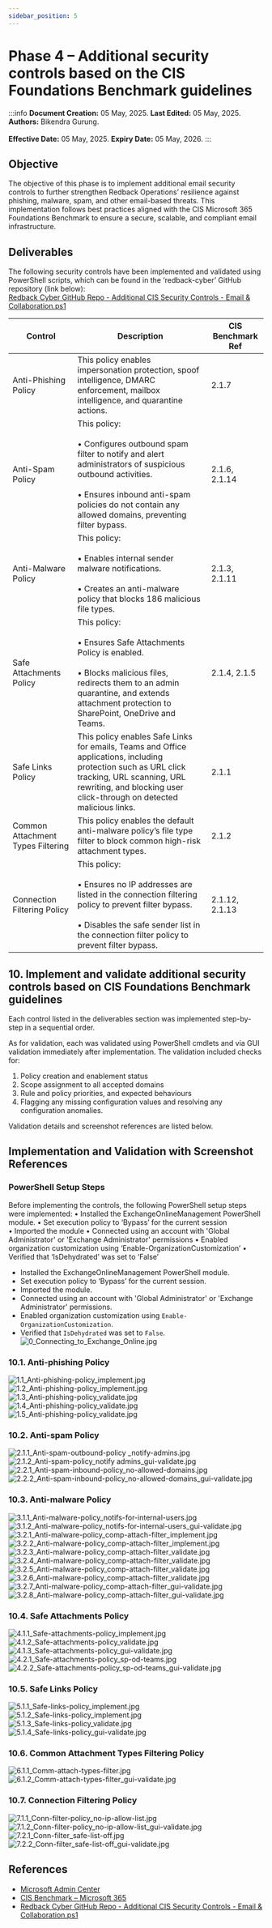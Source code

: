```yaml
---
sidebar_position: 5
---
```


# Phase 4 – Additional security controls based on the CIS Foundations Benchmark guidelines

:::info
**Document Creation:** 05 May, 2025. **Last Edited:** 05 May, 2025. **Authors:** Bikendra Gurung.
<br></br>**Effective Date:** 05 May, 2025. **Expiry Date:** 05 May, 2026.
:::

## Objective
The objective of this phase is to implement additional email security controls to further strengthen Redback Operations’ resilience against phishing, malware, spam, and other email-based threats. This implementation follows best practices aligned with the CIS Microsoft 365 Foundations Benchmark to ensure a secure, scalable, and compliant email infrastructure.

## Deliverables
The following security controls have been implemented and validated using PowerShell scripts, which can be found in the ‘redback-cyber’ GitHub repository (link below):  
[Redback Cyber GitHub Repo - Additional CIS Security Controls - Email & Collaboration.ps1](https://github.com/Redback-Operations/redback-cyber/blob/main/T3_2024/Email%20Infrastructure%20%26%20Security/Additional%20CIS%20Security%20Controls%20-%20Email%20%26%20Collaboration.ps1)

| Control | Description | CIS Benchmark Ref |
|---------|-------------|--------------------|
| Anti-Phishing Policy | This policy enables impersonation protection, spoof intelligence, DMARC enforcement, mailbox intelligence, and quarantine actions. | 2.1.7 |
| Anti-Spam Policy | This policy:<br></br>• Configures outbound spam filter to notify and alert administrators of suspicious outbound activities.<br></br>• Ensures inbound anti-spam policies do not contain any allowed domains, preventing filter bypass. | 2.1.6, 2.1.14 |
| Anti-Malware Policy | This policy:<br></br>• Enables internal sender malware notifications.<br></br>• Creates an anti-malware policy that blocks 186 malicious file types. | 2.1.3, 2.1.11 |
| Safe Attachments Policy | This policy:<br></br>• Ensures Safe Attachments Policy is enabled.<br></br>• Blocks malicious files, redirects them to an admin quarantine, and extends attachment protection to SharePoint, OneDrive and Teams. | 2.1.4, 2.1.5 |
| Safe Links Policy | This policy enables Safe Links for emails, Teams and Office applications, including protection such as URL click tracking, URL scanning, URL rewriting, and blocking user click-through on detected malicious links. | 2.1.1 |
| Common Attachment Types Filtering | This policy enables the default anti-malware policy’s file type filter to block common high-risk attachment types. | 2.1.2 |
| Connection Filtering Policy | This policy:<br></br>• Ensures no IP addresses are listed in the connection filtering policy to prevent filter bypass.<br></br>• Disables the safe sender list in the connection filter policy to prevent filter bypass. | 2.1.12, 2.1.13 |

## 10. Implement and validate additional security controls based on CIS Foundations Benchmark guidelines
Each control listed in the deliverables section was implemented step-by-step in a sequential order.

As for validation, each was validated using PowerShell cmdlets and via GUI validation immediately after implementation. The validation included checks for:
1. Policy creation and enablement status  
2. Scope assignment to all accepted domains  
3. Rule and policy priorities, and expected behaviours  
4. Flagging any missing configuration values and resolving any configuration anomalies.

Validation details and screenshot references are listed below.

## Implementation and Validation with Screenshot References

### PowerShell Setup Steps
Before implementing the controls, the following PowerShell setup steps were implemented:
•	Installed the ExchangeOnlineManagement PowerShell module.
•	Set execution policy to ‘Bypass’ for the current session  
•	Imported the module
•	Connected using an account with 'Global Administrator' or 'Exchange Administrator' permissions
•	Enabled organization customization using ‘Enable-OrganizationCustomization’
•	Verified that ‘IsDehydrated’ was set to ‘False’

- Installed the ExchangeOnlineManagement PowerShell module.
- Set execution policy to ‘Bypass’ for the current session.
- Imported the module.
- Connected using an account with 'Global Administrator' or 'Exchange Administrator' permissions.
- Enabled organization customization using `Enable-OrganizationCustomization`.
- Verified that `IsDehydrated` was set to `False`.
![0_Connecting_to_Exchange_Online.jpg](./img-phase4/0_Connecting_to_Exchange_Online.jpg)

### 10.1. Anti-phishing Policy
![1.1_Anti-phishing-policy_implement.jpg](./img-phase4/1.1_Anti-phishing-policy_implement.jpg)
![1.2_Anti-phishing-policy_implement.jpg](./img-phase4/1.2_Anti-phishing-policy_implement.jpg)
![1.3_Anti-phishing-policy_validate.jpg](./img-phase4/1.3_Anti-phishing-policy_validate.jpg)
![1.4_Anti-phishing-policy_validate.jpg](./img-phase4/1.4_Anti-phishing-policy_validate.jpg)
![1.5_Anti-phishing-policy_validate.jpg](./img-phase4/1.5_Anti-phishing-policy_validate.jpg)

### 10.2. Anti-spam Policy
![2.1.1_Anti-spam-outbound-policy _notify-admins.jpg](./img-phase4/2.1.1_Anti-spam-outbound-policy_notify-admins.jpg)
![2.1.2_Anti-spam-policy_notify admins_gui-validate.jpg](./img-phase4/2.1.2_Anti-spam-policy_notify-admins_gui-validate.jpg)
![2.2.1_Anti-spam-inbound-policy_no-allowed-domains.jpg](./img-phase4/2.2.1_Anti-spam-inbound-policy_no-allowed-domains.jpg)
![2.2.2_Anti-spam-inbound-policy_no-allowed-domains_gui-validate.jpg](./img-phase4/2.2.2_Anti-spam-inbound-policy_no-allowed-domains_gui-validate.jpg)

### 10.3. Anti-malware Policy
![3.1.1_Anti-malware-policy_notifs-for-internal-users.jpg](./img-phase4/3.1.1_Anti-malware-policy_notifs-for-internal-users.jpg)
![3.1.2_Anti-malware-policy_notifs-for-internal-users_gui-validate.jpg](./img-phase4/3.1.2_Anti-malware-policy_notifs-for-internal-users_gui-validate.jpg)
![3.2.1_Anti-malware-policy_comp-attach-filter_implement.jpg](./img-phase4/3.2.1_Anti-malware-policy_comp-attach-filter_implement.jpg)
![3.2.2_Anti-malware-policy_comp-attach-filter_implement.jpg](./img-phase4/3.2.2_Anti-malware-policy_comp-attach-filter_implement.jpg)
![3.2.3_Anti-malware-policy_comp-attach-filter_validate.jpg](./img-phase4/3.2.3_Anti-malware-policy_comp-attach-filter_validate.jpg)
![3.2.4_Anti-malware-policy_comp-attach-filter_validate.jpg](./img-phase4/3.2.4_Anti-malware-policy_comp-attach-filter_validate.jpg)
![3.2.5_Anti-malware-policy_comp-attach-filter_validate.jpg](./img-phase4/3.2.5_Anti-malware-policy_comp-attach-filter_validate.jpg)
![3.2.6_Anti-malware-policy_comp-attach-filter_validate.jpg](./img-phase4/3.2.6_Anti-malware-policy_comp-attach-filter_validate.jpg)
![3.2.7_Anti-malware-policy_comp-attach-filter_gui-validate.jpg](./img-phase4/3.2.7_Anti-malware-policy_comp-attach-filter_gui-validate.jpg)
![3.2.8_Anti-malware-policy_comp-attach-filter_gui-validate.jpg](./img-phase4/3.2.8_Anti-malware-policy_comp-attach-filter_gui-validate.jpg)

### 10.4. Safe Attachments Policy
![4.1.1_Safe-attachments-policy_implement.jpg](./img-phase4/4.1.1_Safe-attachments-policy_implement.jpg)
![4.1.2_Safe-attachments-policy_validate.jpg](./img-phase4/4.1.2_Safe-attachments-policy_validate.jpg)
![4.1.3_Safe-attachments-policy_gui-validate.jpg](./img-phase4/4.1.3_Safe-attachments-policy_gui-validate.jpg)
![4.2.1_Safe-attachments-policy_sp-od-teams.jpg](./img-phase4/4.2.1_Safe-attachments-policy_sp-od-teams.jpg)
![4.2.2_Safe-attachments-policy_sp-od-teams_gui-validate.jpg](./img-phase4/4.2.2_Safe-attachments-policy_sp-od-teams_gui-validate.jpg)

### 10.5. Safe Links Policy
![5.1.1_Safe-links-policy_implement.jpg](./img-phase4/5.1.1_Safe-links-policy_implement.jpg)
![5.1.2_Safe-links-policy_implement.jpg](./img-phase4/5.1.2_Safe-links-policy_implement.jpg)
![5.1.3_Safe-links-policy_validate.jpg](./img-phase4/5.1.3_Safe-links-policy_validate.jpg)
![5.1.4_Safe-links-policy_gui-validate.jpg](./img-phase4/5.1.4_Safe-links-policy_gui-validate.jpg)

### 10.6. Common Attachment Types Filtering Policy
![6.1.1_Comm-attach-types-filter.jpg](./img-phase4/6.1.1_Comm-attach-types-filter.jpg)
![6.1.2_Comm-attach-types-filter_gui-validate.jpg](./img-phase4/6.1.2_Comm-attach-types-filter_gui-validate.jpg)

### 10.7. Connection Filtering Policy
![7.1.1_Conn-filter-policy_no-ip-allow-list.jpg](./img-phase4/7.1.1_Conn-filter-policy_no-ip-allow-list.jpg)
![7.1.2_Conn-filter-policy_no-ip-allow-list_gui-validate.jpg](./img-phase4/7.1.2_Conn-filter-policy_no-ip-allow-list_gui-validate.jpg)
![7.2.1_Conn-filter_safe-list-off.jpg](./img-phase4/7.2.1_Conn-filter_safe-list-off.jpg)
![7.2.2_Conn-filter_safe-list-off_gui-validate.jpg](./img-phase4/7.2.2_Conn-filter_safe-list-off_gui-validate.jpg)

## References
- [Microsoft Admin Center](https://admin.microsoft.com/)
- [CIS Benchmark – Microsoft 365](https://www.cisecurity.org/benchmark/microsoft_365)
- [Redback Cyber GitHub Repo - Additional CIS Security Controls - Email & Collaboration.ps1](https://github.com/Redback-Operations/redback-cyber/blob/main/T3_2024/Email%20Infrastructure%20%26%20Security/Additional%20CIS%20Security%20Controls%20-%20Email%20%26%20Collaboration.ps1)